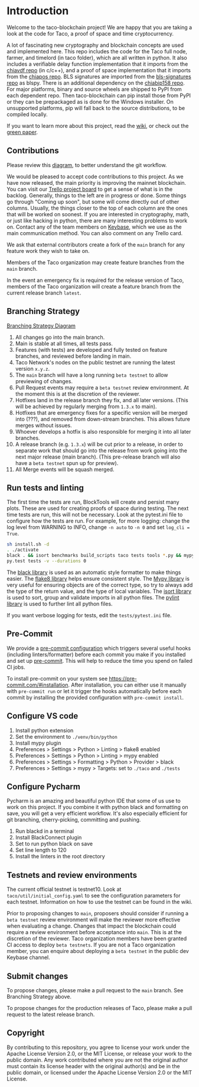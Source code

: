 # Introduction

Welcome to the taco-blockchain project!
We are happy that you are taking a look at the code for Taco, a proof of space and time cryptocurrency.

A lot of fascinating new cryptography and blockchain concepts are used and implemented here.
This repo includes the code for the Taco full node, farmer, and timelord (in taco folder), which are all written in python.
It also includes a verifiable delay function implementation that it imports from the [chiavdf repo](https://github.com/Taco-Network/chiavdf) (in c/c++), and a proof of space implementation that it imports from the [chiapos repo](https://github.com/Taco-Network/chiapos). BLS signatures are imported from the [bls-signatures repo](https://github.com/Taco-Network/bls-signatures) as blspy. There is an additional dependency on the [chiabip158 repo](https://github.com/Taco-Network/chiabip158). For major platforms, binary and source wheels are shipped to PyPI from each dependent repo. Then taco-blockchain can pip install those from PyPI or they can be prepackaged as is done for the Windows installer. On unsupported platforms, pip will fall back to the source distributions, to be compiled locally.

If you want to learn more about this project, read the [wiki](https://github.com/Taco-Network/taco-blockchain/wiki), or check out the [green paper](https://www.taco-network.net/assets/TacoGreenPaper.pdf).

## Contributions

Please review this [diagram](https://drive.google.com/file/d/1r7AXTrj7gtD0Xy-9BtTZR6yv7WXMPgeM/view?usp=sharing), to better understand the git workflow.

We would be pleased to accept code contributions to this project.
As we have now released, the main priority is improving the mainnet blockchain.
You can visit our [Trello project board](https://trello.com/b/ZuNx7sET) to get a sense of what is in the backlog.
Generally, things to the left are in progress or done. Some things go through "Coming up soon", but some will come directly out of other columns.
Usually, the things closer to the top of each column are the ones that will be worked on soonest.
If you are interested in cryptography, math, or just like hacking in python, there are many interesting problems to work on.
Contact any of the team members on [Keybase](https://keybase.io/team/taco_network.public), which we use as the main communication method. You can also comment on any Trello card.

We ask that external contributors create a fork of the `main` branch for any feature work they wish to take on.

Members of the Taco organization may create feature branches from the `main` branch.

In the event an emergency fix is required for the release version of Taco, members of the Taco organization will create a feature branch from the current release branch `latest`.

## Branching Strategy

[Branching Strategy Diagram](https://drive.google.com/file/d/1mYmTi-aFgcyCc39pHyBaaBjV-vjvllBT/view?usp=sharing)

1. All changes go into the main branch.
2. Main is stable at all times, all tests pass.
3. Features (with tests) are developed and fully tested on feature branches, and reviewed before landing in main.
4. Taco Network's nodes on the public testnet are running the latest version `x.y.z`.
5. The `main` branch will have a long running `beta testnet` to allow previewing of changes.
6. Pull Request events may require a `beta testnet` review environment. At the moment this is at the discretion of the reviewer.
7. Hotfixes land in the release branch they fix, and all later versions. (This will be achieved by regularly merging from `1.3.x` to main).
8. Hotfixes that are emergency fixes for a specific version will be merged into (???), and removed from down-stream branches. This allows future merges without issues.
9. Whoever develops a hotfix is also responsible for merging it into all later branches.
10. A release branch (e.g. `1.3.x`) will be cut prior to a release, in order to separate work that should go into the release from work going into the next major release (main branch). (This pre-release branch will also have a `beta testnet` spun up for preview).
11. All Merge events will be squash merged.

## Run tests and linting

The first time the tests are run, BlockTools will create and persist many plots. These are used for creating
proofs of space during testing. The next time tests are run, this will not be necessary. Look at the pytest.ini file
to configure how the tests are run. For example, for more logging: change the log level from WARNING to INFO, change
`-n auto` to `-n 0` and set `log_cli = True`.

```bash
sh install.sh -d
. ./activate
black . && isort benchmarks build_scripts taco tests tools *.py && mypy && flake8 benchmarks build_scripts taco tests tools *.py && pylint benchmarks build_scripts taco tests tools *.py
py.test tests -v --durations 0
```

The [black library](https://black.readthedocs.io/en/stable/) is used as an automatic style formatter to make things easier.
The [flake8 library](https://readthedocs.org/projects/flake8/) helps ensure consistent style.
The [Mypy library](https://mypy.readthedocs.io/en/stable/) is very useful for ensuring objects are of the correct type, so try to always add the type of the return value, and the type of local variables.
The [isort library](https://isort.readthedocs.io) is used to sort, group and validate imports in all python files.
The [pylint library](https://pylint.pycqa.org/en/stable/) is used to further lint all python files.

If you want verbose logging for tests, edit the `tests/pytest.ini` file.

## Pre-Commit

We provide a [pre-commit configuration](https://github.com/Taco-Network/taco-blockchain/blob/main/.pre-commit-config.yaml) which triggers several useful
hooks (including linters/formatter) before each commit you make if you installed and set up [pre-commit](https://pre-commit.com/). This will help
to reduce the time you spend on failed CI jobs.

To install pre-commit on your system see https://pre-commit.com/#installation. After installation, you can either use it manually
with `pre-commit run` or let it trigger the hooks automatically before each commit by installing the
provided configuration with `pre-commit install`.

## Configure VS code

1. Install python extension
2. Set the environment to `./venv/bin/python`
3. Install mypy plugin
4. Preferences > Settings > Python > Linting > flake8 enabled
5. Preferences > Settings > Python > Linting > mypy enabled
6. Preferences > Settings > Formatting > Python > Provider > black
7. Preferences > Settings > mypy > Targets: set to `./taco` and `./tests`

## Configure Pycharm

Pycharm is an amazing and beautiful python IDE that some of us use to work on this project.
If you combine it with python black and formatting on save, you will get a very efficient
workflow. It's also especially efficient for git branching, cherry-picking, committing and pushing.

1. Run blackd in a terminal
2. Install BlackConnect plugin
3. Set to run python black on save
4. Set line length to 120
5. Install the linters in the root directory

## Testnets and review environments

The current official testnet is testnet10. Look at `taco/util/initial_config.yaml` to see the configuration parameters
for each testnet. Information on how to use the testnet can be found in the wiki.

Prior to proposing changes to `main`, proposers should consider if running a `beta testnet` review environment will make the reviewer more effective when evaluating a change.
Changes that impact the blockchain could require a review environment before acceptance into `main`. This is at the discretion of the reviewer.
Taco organization members have been granted CI access to deploy `beta testnets`.
If you are not a Taco organization member, you can enquire about deploying a `beta testnet` in the public dev Keybase channel.

## Submit changes

To propose changes, please make a pull request to the `main` branch. See Branching Strategy above.

To propose changes for the production releases of Taco, please make a pull request to the latest release branch.

## Copyright

By contributing to this repository, you agree to license your work under the Apache License Version 2.0, or the MIT License, or release your work to the public domain. Any work contributed where you are not the original author must contain its license header with the original author(s) and be in the public domain, or licensed under the Apache License Version 2.0 or the MIT License.

